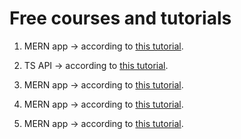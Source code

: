 # Free courses and tutorials

1. MERN app -> according to
   [this tutorial](https://www.freecodecamp.org/news/create-a-react-frontend-a-node-express-backend-and-connect-them-together-c5798926047c).

2. TS API -> according to
   [this tutorial](https://tomanagle.medium.com/build-a-rest-api-with-node-js-typescript-mongodb-b6c898d70d61).

3. MERN app -> according to [this tutorial](https://appdividend.com/2022/03/05/react-express).

4. MERN app -> according to
   [this tutorial](https://www.freecodecamp.org/news/how-to-build-a-todo-app-with-react-typescript-nodejs-and-mongodb).

5. MERN app -> according to [this tutorial](https://blog.logrocket.com/mern-stack-tutorial/).
